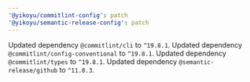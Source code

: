 ```yaml
---
'@yikoyu/commitlint-config': patch
'@yikoyu/semantic-release-config': patch
---
```


Updated dependency `@commitlint/cli` to `^19.8.1`.
Updated dependency `@commitlint/config-conventional` to `^19.8.1`.
Updated dependency `@commitlint/types` to `^19.8.1`.
Updated dependency `@semantic-release/github` to `^11.0.3`.
